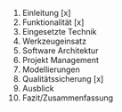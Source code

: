 1. Einleitung [x]
2. Funktionalität [x]
3. Eingesetzte Technik
4. Werkzeugeinsatz
5. Software Architektur
6. Projekt Management
7. Modellierungen
8. Qualitätssicherung [x]
9. Ausblick
10. Fazit/Zusammenfassung
